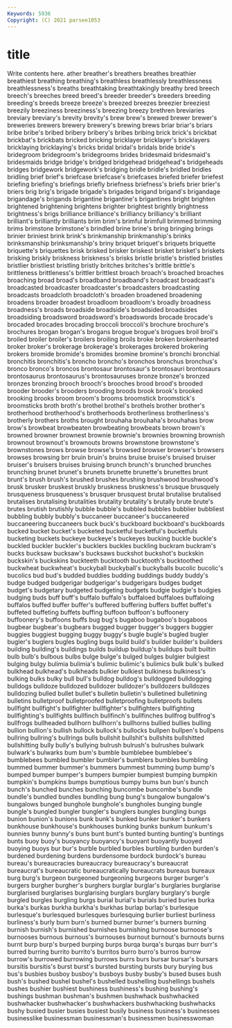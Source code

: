 ```yaml
---
Keywords: 5936
Copyright: (C) 2021 parsee1053
---
```


# title

Write contents here.
ather breather's breathers breathes breathier breathiest breathing breathing's breathless
breathlessly breathlessness breathlessness's breaths breathtaking breathtakingly breathy bred breech breech's
breeches breed breed's breeder breeder's breeders breeding breeding's breeds breeze
breeze's breezed breezes breezier breeziest breezily breeziness breeziness's breezing breezy
brethren breviaries breviary breviary's brevity brevity's brew brew's brewed brewer
brewer's breweries brewers brewery brewery's brewing brews briar briar's briars
bribe bribe's bribed bribery bribery's bribes bribing brick brick's brickbat
brickbat's brickbats bricked bricking bricklayer bricklayer's bricklayers bricklaying bricklaying's bricks
bridal bridal's bridals bride bride's bridegroom bridegroom's bridegrooms brides bridesmaid
bridesmaid's bridesmaids bridge bridge's bridged bridgehead bridgehead's bridgeheads bridges bridgework
bridgework's bridging bridle bridle's bridled bridles bridling brief brief's briefcase
briefcase's briefcases briefed briefer briefest briefing briefing's briefings briefly briefness
briefness's briefs brier brier's briers brig brig's brigade brigade's brigades
brigand brigand's brigandage brigandage's brigands brigantine brigantine's brigantines bright brighten
brightened brightening brightens brighter brightest brightly brightness brightness's brigs brilliance
brilliance's brilliancy brilliancy's brilliant brilliant's brilliantly brilliants brim brim's brimful
brimfull brimmed brimming brims brimstone brimstone's brindled brine brine's bring
bringing brings brinier briniest brink brink's brinkmanship brinkmanship's brinks brinksmanship
brinksmanship's briny briquet briquet's briquets briquette briquette's briquettes brisk brisked
brisker briskest brisket brisket's briskets brisking briskly briskness briskness's brisks
bristle bristle's bristled bristles bristlier bristliest bristling bristly britches britches's
brittle brittle's brittleness brittleness's brittler brittlest broach broach's broached broaches
broaching broad broad's broadband broadband's broadcast broadcast's broadcasted broadcaster broadcaster's
broadcasters broadcasting broadcasts broadcloth broadcloth's broaden broadened broadening broadens broader
broadest broadloom broadloom's broadly broadness broadness's broads broadside broadside's broadsided
broadsides broadsiding broadsword broadsword's broadswords brocade brocade's brocaded brocades brocading
broccoli broccoli's brochure brochure's brochures brogan brogan's brogans brogue brogue's
brogues broil broil's broiled broiler broiler's broilers broiling broils broke
broken brokenhearted broker broker's brokerage brokerage's brokerages brokered brokering brokers
bromide bromide's bromides bromine bromine's bronchi bronchial bronchitis bronchitis's broncho
broncho's bronchos bronchus bronchus's bronco bronco's broncos brontosaur brontosaur's brontosauri
brontosaurs brontosaurus brontosaurus's brontosauruses bronze bronze's bronzed bronzes bronzing brooch
brooch's brooches brood brood's brooded brooder brooder's brooders brooding broods
brook brook's brooked brooking brooks broom broom's brooms broomstick broomstick's
broomsticks broth broth's brothel brothel's brothels brother brother's brotherhood brotherhood's
brotherhoods brotherliness brotherliness's brotherly brothers broths brought brouhaha brouhaha's brouhahas
brow brow's browbeat browbeaten browbeating browbeats brown brown's browned browner
brownest brownie brownie's brownies browning brownish brownout brownout's brownouts browns
brownstone brownstone's brownstones brows browse browse's browsed browser browser's browsers
browses browsing brr bruin bruin's bruins bruise bruise's bruised bruiser
bruiser's bruisers bruises bruising brunch brunch's brunched brunches brunching brunet
brunet's brunets brunette brunette's brunettes brunt brunt's brush brush's brushed
brushes brushing brushwood brushwood's brusk brusker bruskest bruskly bruskness bruskness's
brusque brusquely brusqueness brusqueness's brusquer brusquest brutal brutalise brutalised brutalises
brutalising brutalities brutality brutality's brutally brute brute's brutes brutish brutishly
bubble bubble's bubbled bubbles bubblier bubbliest bubbling bubbly bubbly's buccaneer
buccaneer's buccaneered buccaneering buccaneers buck buck's buckboard buckboard's buckboards bucked
bucket bucket's bucketed bucketful bucketful's bucketfuls bucketing buckets buckeye buckeye's
buckeyes bucking buckle buckle's buckled buckler buckler's bucklers buckles buckling
buckram buckram's bucks bucksaw bucksaw's bucksaws buckshot buckshot's buckskin buckskin's
buckskins buckteeth bucktooth bucktooth's bucktoothed buckwheat buckwheat's buckyball buckyball's buckyballs
bucolic bucolic's bucolics bud bud's budded buddies budding buddings buddy
buddy's budge budged budgerigar budgerigar's budgerigars budges budget budget's budgetary
budgeted budgeting budgets budgie budgie's budgies budging buds buff buff's
buffalo buffalo's buffaloed buffaloes buffaloing buffalos buffed buffer buffer's buffered
buffering buffers buffet buffet's buffeted buffeting buffets buffing buffoon buffoon's
buffoonery buffoonery's buffoons buffs bug bug's bugaboo bugaboo's bugaboos bugbear
bugbear's bugbears bugged bugger bugger's buggers buggier buggies buggiest bugging
buggy buggy's bugle bugle's bugled bugler bugler's buglers bugles bugling
bugs build build's builder builder's builders building building's buildings builds
buildup buildup's buildups built builtin bulb bulb's bulbous bulbs bulge
bulge's bulged bulges bulgier bulgiest bulging bulgy bulimia bulimia's bulimic
bulimic's bulimics bulk bulk's bulked bulkhead bulkhead's bulkheads bulkier bulkiest
bulkiness bulkiness's bulking bulks bulky bull bull's bulldog bulldog's bulldogged
bulldogging bulldogs bulldoze bulldozed bulldozer bulldozer's bulldozers bulldozes bulldozing bulled
bullet bullet's bulletin bulletin's bulletined bulletining bulletins bulletproof bulletproofed bulletproofing
bulletproofs bullets bullfight bullfight's bullfighter bullfighter's bullfighters bullfighting bullfighting's bullfights
bullfinch bullfinch's bullfinches bullfrog bullfrog's bullfrogs bullheaded bullhorn bullhorn's bullhorns
bullied bullies bulling bullion bullion's bullish bullock bullock's bullocks bullpen
bullpen's bullpens bullring bullring's bullrings bulls bullshit bullshit's bullshits bullshitted
bullshitting bully bully's bullying bulrush bulrush's bulrushes bulwark bulwark's bulwarks
bum bum's bumble bumblebee bumblebee's bumblebees bumbled bumbler bumbler's bumblers
bumbles bumbling bummed bummer bummer's bummers bummest bumming bump bump's
bumped bumper bumper's bumpers bumpier bumpiest bumping bumpkin bumpkin's bumpkins
bumps bumptious bumpy bums bun bun's bunch bunch's bunched bunches
bunching buncombe buncombe's bundle bundle's bundled bundles bundling bung bung's
bungalow bungalow's bungalows bunged bunghole bunghole's bungholes bunging bungle bungle's
bungled bungler bungler's bunglers bungles bungling bungs bunion bunion's bunions
bunk bunk's bunked bunker bunker's bunkers bunkhouse bunkhouse's bunkhouses bunking
bunks bunkum bunkum's bunnies bunny bunny's buns bunt bunt's bunted
bunting bunting's buntings bunts buoy buoy's buoyancy buoyancy's buoyant buoyantly
buoyed buoying buoys bur bur's burble burbled burbles burbling burden
burden's burdened burdening burdens burdensome burdock burdock's bureau bureau's bureaucracies
bureaucracy bureaucracy's bureaucrat bureaucrat's bureaucratic bureaucratically bureaucrats bureaus bureaux burg
burg's burgeon burgeoned burgeoning burgeons burger burger's burgers burgher burgher's
burghers burglar burglar's burglaries burglarise burglarised burglarises burglarising burglars burglary
burglary's burgle burgled burgles burgling burgs burial burial's burials buried
buries burka burka's burkas burkha burkha's burkhas burlap burlap's burlesque
burlesque's burlesqued burlesques burlesquing burlier burliest burliness burliness's burly burn
burn's burned burner burner's burners burning burnish burnish's burnished burnishes
burnishing burnoose burnoose's burnooses burnous burnous's burnouses burnout burnout's burnouts
burns burnt burp burp's burped burping burps burqa burqa's burqas
burr burr's burred burring burrito burrito's burritos burro burro's burros
burrow burrow's burrowed burrowing burrows burrs burs bursar bursar's bursars
bursitis bursitis's burst burst's bursted bursting bursts bury burying bus
bus's busbies busboy busboy's busboys busby busby's bused buses bush
bush's bushed bushel bushel's bushelled bushelling bushellings bushels bushes bushier
bushiest bushiness bushiness's bushing bushing's bushings bushman bushman's bushmen bushwhack
bushwhacked bushwhacker bushwhacker's bushwhackers bushwhacking bushwhacks bushy busied busier busies
busiest busily business business's businesses businesslike businessman businessman's businessmen businesswoman
